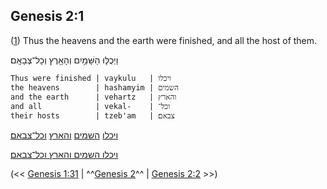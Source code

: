 ## Genesis 2:1

([1](http://biblehub.com/text/genesis/2-1.htm)) Thus the heavens and the earth were finished, and all the host of them.

וַיְכֻלּ֛וּ הַשָּׁמַ֥יִם וְהָאָ֖רֶץ וְכָל־צְבָאָֽם׃

	Thus were finished | vaykulu   | ויכלו
	the heavens        | hashamyim | השמים
	and the earth      | vehartz   | והארץ
	and all            | vekal-    | וכל־
	their hosts        | tzeb'am   | צבאם׃

[ויכלו](/keys/VIKLV) [השמים](/keys/HShMIM) [והארץ](/keys/VHARTz) [וכל־צבאם](/keys/VKL-TzBAM)׃

[ויכלו השמים והארץ וכל־צבאם](/keys/VIKLV.HShMIM.VHARTz.VKL-TzBAM)׃

(<< [Genesis 1:31](/genesis/1/31) | ^^[Genesis 2](/genesis/2)^^ | [Genesis 2:2](/genesis/2/2) >>)
